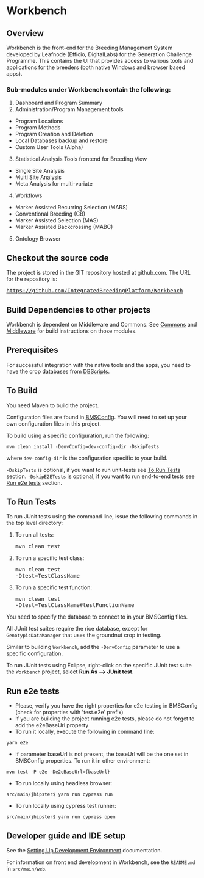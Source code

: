 Workbench
============

Overview
----------
Workbench is the front-end for the Breeding Management System developed by Leafnode (Efficio, DigitalLabs) for the Generation Challenge Programme.
This contains the UI that provides access to various tools and applications for the breeders (both native Windows and browser based apps).

### Sub-modules under Workbench contain the following:

1. Dashboard and Program Summary
2. Administration/Program Management tools
 - Program Locations
 - Program Methods
 - Program Creation and Deletion
 - Local Databases backup and restore
 - Custom User Tools (Alpha)
3. Statistical Analysis Tools frontend for Breeding View
 - Single Site Analysis
 - Multi Site Analysis
 - Meta Analysis for multi-variate
4. Workflows
 - Marker Assisted Recurring Selection (MARS)
 - Conventional Breeding (CB)
 - Marker Assisted Selection (MAS)
 - Marker Assisted Backcrossing (MABC)
5. Ontology Browser

Checkout the source code
-----------------------
The project is stored in the GIT repository hosted at github.com.  The URL for the repository is: 
[<pre>https://github.com/IntegratedBreedingPlatform/Workbench</pre>][workbench_git_link]

Build Dependencies to other projects
-------------------------------
Workbench is dependent on Middleware and Commons. See [Commons][commons_git_link] and [Middleware][middleware_git_link] for build instructions on those modules.

Prerequisites
----------------
For successful integration with the native tools and the apps, you need to have the crop databases from [DBScripts][dbscripts_git_link].

To Build
----------
You need Maven to build the project.

Configuration files are found in [BMSConfig][bmsconfig_git_link]. You will need to set up your own configuration files in this project.

To build using a specific configuration, run the following:

	mvn clean install -DenvConfig=dev-config-dir -DskipTests  
 
where `dev-config-dir` is the configuration specific to your build.

`-DskipTests` is optional, if you want to run unit-tests see [To Run Tests](#to-run-tests) section.
`-DskipE2ETests` is optional, if you want to run end-to-end tests see [Run e2e tests](#run-e2e-tests) section.

To Run Tests
--------------
To run JUnit tests using the command line, issue the following commands in the top level directory:

1. To run all tests: <pre>mvn clean test</pre>
2. To run a specific test class: <pre>mvn clean test -Dtest=TestClassName</pre>
3. To run a specific test function: <pre>mvn clean test -Dtest=TestClassName#testFunctionName</pre>

You need to specify the database to connect to in your BMSConfig files. 

All JUnit test suites require the rice database, except for `GenotypicDataManager` that uses the groundnut crop in testing.

Similar to building `Workbench`, add the `-DenvConfig` parameter to use a specific configuration.

To run JUnit tests using Eclipse, right-click on the specific JUnit test suite the `Workbench` project, select __Run As --> JUnit test__.

## Run e2e tests

 - Please, verify you have the right properties for e2e testing in BMSConfig (check for properties with 'test.e2e' prefix)  
 - If you are building the project running e2e tests, please do not forget to add the e2eBaseUrl property
 - To run it locally, execute the following in command line:

~~~
yarn e2e
~~~

 - If parameter baseUrl is not present, the baseUrl will be the one set in BMSConfig properties. To run it in other environment:

~~~ 
mvn test -P e2e -De2eBaseUrl={baseUrl} 
~~~

 - To run locally using headless browser: 
 
~~~ 
src/main/jhipster$ yarn run cypress run
~~~

 - To run locally using cypress test runner: 
 
~~~ 
src/main/jhipster$ yarn run cypress open
~~~

Developer guide and IDE setup
-------------------
See the [Setting Up Development Environment](https://github.com/IntegratedBreedingPlatform/Documentation/wiki/Setting-Up-Development-Environment) documentation.

For information on front end development in Workbench, see the `README.md` in `src/main/web`.

[commons_git_link]: https://github.com/IntegratedBreedingPlatform/Commons
[middleware_git_link]: https://github.com/IntegratedBreedingPlatform/Middleware
[workbench_git_link]: https://github.com/IntegratedBreedingPlatform/Workbench
[dbscripts_git_link]: https://github.com/IntegratedBreedingPlatform/DBScripts
[bmsconfig_git_link]: https://github.com/IntegratedBreedingPlatform/BMSConfig

